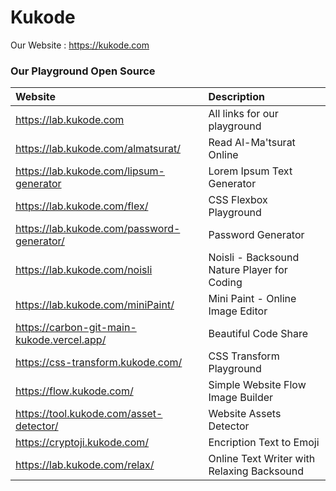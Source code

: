 # Kukode 

Our Website : https://kukode.com

### Our Playground Open Source

| Website | Description |
|:------- |:------------|
| https://lab.kukode.com | All links for our playground |
| https://lab.kukode.com/almatsurat/ | Read Al-Ma'tsurat Online |
| https://lab.kukode.com/lipsum-generator | Lorem Ipsum Text Generator |
| https://lab.kukode.com/flex/ | CSS Flexbox Playground |
| https://lab.kukode.com/password-generator/ | Password Generator |
| https://lab.kukode.com/noisli | Noisli - Backsound Nature Player for Coding |
| https://lab.kukode.com/miniPaint/ | Mini Paint - Online Image Editor |
| https://carbon-git-main-kukode.vercel.app/ | Beautiful Code Share |
| https://css-transform.kukode.com/ | CSS Transform Playground |
| https://flow.kukode.com/ | Simple Website Flow Image Builder |
| https://tool.kukode.com/asset-detector/ | Website Assets Detector |
| https://cryptoji.kukode.com/ | Encription Text to Emoji |
| https://lab.kukode.com/relax/ | Online Text Writer with Relaxing Backsound |
